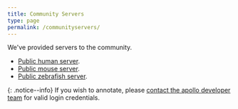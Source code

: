 ```yaml
---
title: Community Servers
type: page
permalink: /communityservers/
---
```


We've provided servers to the community.  

- [Public human server](https://genome.monarchinitiative.org/apollo/jbrowse/index.html?loc=chr1%3A102987667..102992611&organism=507&tracks=DNA%2CAnnotations%2CGenBank%20TopLevel%20MRNA%2CMRNA%20-%20GenBank%20TopLevel%2Cdbsnps%2Cclinvar).
- [Public mouse server](https://genome.monarchinitiative.org/apollo/jbrowse/index.html?loc=chr1%3A70862711..70868681&organism=21679&tracks=DNA%2CAnnotations%2CGenBank%20TopLevel%20MRNA%2CMRNA%20-%20GenBank%20TopLevel%2Cdbsnps).
- [Public zebrafish server](https://genome.monarchinitiative.org/apollo/jbrowse/index.html?loc=chr1%3A30742393..30742746&organism=20616&tracks=DNA%2CAnnotations%2CZebrafish-OGS-81-transcript).

{: .notice--info}
If you wish to annotate, please [contact the apollo developer team](mailto:apollo-dev@lists.lbl.gov) for valid login credentials.

